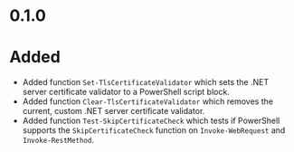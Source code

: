 
# 0.1.0

# Added

* Added function `Set-TlsCertificateValidator` which sets the .NET server certificate validator to a PowerShell
  script block.
* Added function `Clear-TlsCertificateValidator` which removes the current, custom .NET server certificate validator.
* Added function `Test-SkipCertificateCheck` which tests if PowerShell supports the `SkipCertificateCheck` function on
  `Invoke-WebRequest` and `Invoke-RestMethod`.

